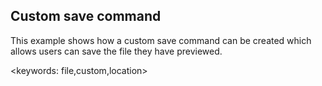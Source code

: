 ## Custom save command ##
This example shows how a custom save command can be created which allows users can save the file they have previewed.

<keywords: file,custom,location>